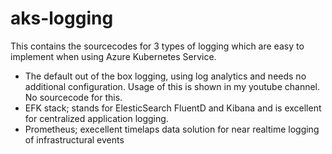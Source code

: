 # aks-logging

This contains the sourcecodes for 3 types of logging which are easy to implement when using Azure Kubernetes Service.

- The default out of the box logging, using log analytics and needs no additional configuration. Usage of this is shown in my youtube channel. No sourcecode for this.
- EFK stack; stands for ElesticSearch FluentD and Kibana and is excellent for centralized application logging.
- Prometheus; execellent timelaps data solution for near realtime logging of infrastructural events
